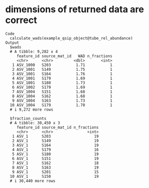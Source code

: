 # dimensions of returned data are correct

    Code
      calculate_wads(example_qsip_object@tube_rel_abundance)
    Output
      $wads
      # A tibble: 9,282 x 4
         feature_id source_mat_id   WAD n_fractions
         <chr>      <chr>         <dbl>       <int>
       1 ASV_1000   S203           1.71           1
       2 ASV_1001   S149           1.75           1
       3 ASV_1001   S164           1.76           1
       4 ASV_1001   S179           1.69           1
       5 ASV_1001   S180           1.73           1
       6 ASV_1002   S179           1.69           1
       7 ASV_1004   S151           1.68           1
       8 ASV_1004   S162           1.68           1
       9 ASV_1004   S163           1.73           1
      10 ASV_1004   S179           1.70           1
      # i 9,272 more rows
      
      $fraction_counts
      # A tibble: 30,450 x 3
         feature_id source_mat_id n_fractions
         <chr>      <chr>               <int>
       1 ASV_1      S203                   19
       2 ASV_1      S149                   19
       3 ASV_1      S164                   19
       4 ASV_1      S179                   16
       5 ASV_1      S180                   19
       6 ASV_1      S151                   19
       7 ASV_1      S162                   18
       8 ASV_1      S163                   19
       9 ASV_1      S201                   15
      10 ASV_1      S150                   19
      # i 30,440 more rows
      

